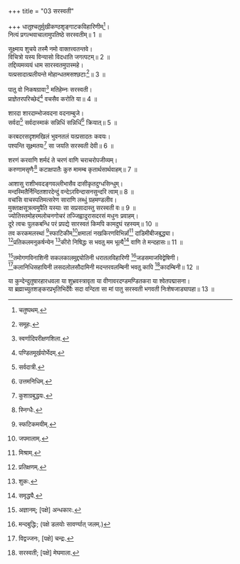 +++
title = "03 सरस्वती"

+++
धातुश्चतुर्मुखीकण्ठशृङ्गाटकविहारिणीम्[^20]।  
 नित्यं प्रगल्भवाचालामुपतिष्ठे सरस्वतीम्॥ 1 ॥  


[^20]: चतुष्पथम्.
 
सूक्ष्माय शुचये तस्मै नमो वाक्तत्त्वतन्तवे।  
विचित्रो यस्य विन्यासो विदधाति जगत्पटम्॥ 2 ॥  
तद्दिव्यमव्ययं धाम सारस्वतमुपास्महे।  
यत्प्रसादात्प्रलीयन्ते मोहान्धतमसश्छटाः[^1]॥ 3 ॥  


[^1]: समूहः.
 
पातु वो निकषग्रावा[^2] मतिहेम्नः सरस्वती।  
प्राज्ञेतरपरिच्छेदं[^3] वचसैव करोति या॥ 4 ॥  


[^2]: स्वर्णादिपरीक्षणशिला.


[^3]: पण्डितमूर्खयोर्भेदम्.
 
शारदा शारदाम्भोजवदना वदनाम्बुजे।  
सर्वदा[^4] सर्वदास्माकं सन्निधिं सन्निधिं[^5] क्रियात्॥ 5 ॥  


[^4]: सर्वदात्री.


[^5]: उत्तमनिधिम्.
 
करबदरसदृशमखिलं भुवनतलं यत्प्रसादतः कवयः।  
पश्यन्ति सूक्ष्मतयः[^6] सा जयति सरस्वती देवी॥ 6 ॥  


[^6]: कुशाग्रबुद्धयः.
 
शरणं करवाणि शर्मदं ते चरणं वाणि चराचरोपजीव्यम्।  
करुणामसृणैः[^7] कटाक्षपातैः कुरु मामम्ब कृतार्थसार्थवाहम्॥ 7 ॥  


[^7]: स्निग्धैः.
 
आशासु राशीभवदङ्गवल्लीभासैव दासीकृतदुग्धसिन्धुम्।  
मन्दस्मितैर्निन्दितशारदेन्दुं वन्देऽरविन्दासनसुन्दरि त्वाम्॥ 8 ॥  
वचांसि वाचस्पतिमत्सरेण साराणि लब्धुं ग्रहमण्डलीव।  
मुक्ताक्षसूत्रत्वमुपैति यस्याः सा सप्रसादास्तु सरस्वती वः॥ 9 ॥  
ज्योतिस्तमोहरमलोचनगोचरं तज्जिह्वादुरासदरसं मधुनः प्रवाहम्।  
दूरे त्वचः पुलकबन्धि परं प्रपद्ये सारस्वतं किमपि कामदुघं रहस्यम्॥ 10 ॥  
तव करकमलस्थां [^8]स्फाटिकीम[^9]क्षमालां नखकिरणविभिर्न्नां[^10] दाडिमीबीजबुद्ध्या।  
[^11]प्रतिकलमनुकर्षन्येन [^12]कीरो निषिद्धः स भवतु मम भूत्यै[^13] वाणि ते मन्दहासः॥ 11 ॥  


[^8]: स्फटिकमयीम्.


[^9]: जपमालाम्.


[^10]: मिश्राम्.


[^11]: प्रतिक्षणम्.


[^12]: शुकः.


[^13]: समृद्ध्यै.
 
[^14]तमोगणविनाशिनी सकलकालमुद्द्योतिनी धरातलविहारिणी [^15]जडसमाजविद्वेषिणी।  
[^16]कलानिधिसहायिनी लसदलोलसौदामिनी मदन्तरवलम्बिनी भवतु कापि [^17]कादम्बिनी॥ 12 ॥  


[^14]: अज्ञानम्; [पक्षे] अन्धकारः.


[^15]: मन्दबुद्धिः; (पक्षे डलयोः सावर्ण्यात्
जलम्.)  

[^16]: विद्वज्जनः, [पक्षे] चन्द्रः.


[^17]: सरस्वती; [पक्षे] मेघमाला.
 
या कुन्देन्दुतुषारहारधवला या शुभ्रवस्त्रावृता या वीणावरदण्डमण्डितकरा या श्वेतपद्मासना।  
या ब्रह्माच्युतशङ्करप्रभृतिभिर्देवैः सदा वन्दिता सा मां पातु सरस्वती भगवती निःशेषजाड्यापहा॥ 13 ॥  
  